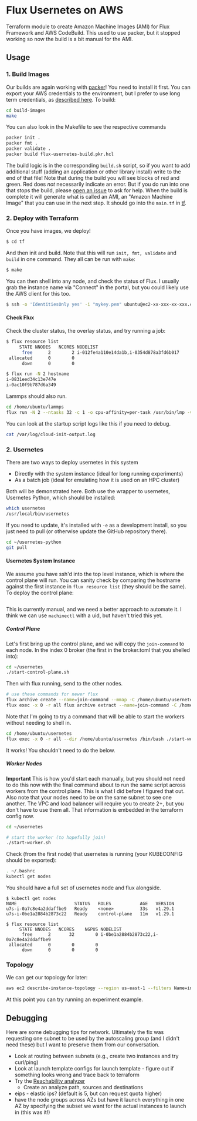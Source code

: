 # Flux Usernetes on AWS

Terraform module to create Amazon Machine Images (AMI) for Flux Framework and AWS CodeBuild.
This used to use packer, but it stopped working so now the build is a bit manual for the AMI.

## Usage

### 1. Build Images

Our builds are again working with [packer](https://developer.hashicorp.com/packer/install)! You need to install it first. You can export your AWS credentials to the environment, but I prefer to use long term credentials, as [described here](https://docs.aws.amazon.com/cli/v1/userguide/cli-configure-files.html). To build:

```bash
cd build-images
make
```

You can also look in the Makefile to see the respective commands

```bash
packer init .
packer fmt .
packer validate .
packer build flux-usernetes-build.pkr.hcl
```

The build logic is in the corresponding `build.sh` script, so if you want to add additional stuff (adding an application or other library install) write to the end of that file! Note that during the build you will see blocks of red and green. Red does *not* necessarily indicate an error. But if you do run into one that stops the build, please [open an issue](https://github.com/converged-computing/flux-usernetes/issues) to ask for help. When the build is complete it will generate what is called an AMI, an "Amazon 
Machine Image" that you can use in the next step. It should go into the `main.tf` in [tf](tf).

### 2. Deploy with Terraform

Once you have images, we deploy!

```bash
$ cd tf
```

And then init and build. Note that this will run `init, fmt, validate` and `build` in one command.
They all can be run with `make`:

```bash
$ make
```

You can then shell into any node, and check the status of Flux. I usually grab the instance
name via "Connect" in the portal, but you could likely use the AWS client for this too.

```bash
$ ssh -o 'IdentitiesOnly yes' -i "mykey.pem" ubuntu@ec2-xx-xxx-xx-xxx.compute-1.amazonaws.com
```

#### Check Flux

Check the cluster status, the overlay status, and try running a job:

```bash
$ flux resource list
     STATE NNODES   NCORES NODELIST
      free      2        2 i-012fe4a110e14da1b,i-0354d878a3fd6b017
 allocated      0        0 
      down      0        0 
```
```bash
$ flux run -N 2 hostname
i-0831eed34c13e747e
i-0ac10f9b787d6a349
```

Lammps should also run.

```bash
cd /home/ubuntu/lammps
flux run -N 2 --ntasks 32 -c 1 -o cpu-affinity=per-task /usr/bin/lmp -v x 2 -v y 2 -v z 2 -in ./in.reaxff.hns -nocite
```

You can look at the startup script logs like this if you need to debug.

```bash
cat /var/log/cloud-init-output.log
```

### 2. Usernetes

There are two ways to deploy usernetes in this system

 - Directly with the system instance (ideal for long running experiments)
 - As a batch job (ideal for emulating how it is used on an HPC cluster)

Both will be demonstrated here. Both use the wrapper to usernetes, Usernetes Python, which should be installed:

```bash
which usernetes
/usr/local/bin/usernetes
```

If you need to update, it's installed with `-e` as a development install, so you just need to pull (or otherwise update the GitHub repository there).

```bash
cd ~/usernetes-python
git pull
```

#### Usernetes System Instance

We assume you have ssh'd into the top level instance, which is where the control plane will run. You can sanity check by comparing the hostname against the first instance in `flux resource list` (they should be the same). To deploy the control plane:

```
```

This is currently manual, and we need a better approach to automate it. I think we can use `machinectl` with a uid,
but haven't tried this yet.

##### Control Plane

Let's first bring up the control plane, and we will copy the `join-command` to each node.
In the index 0 broker (the first in the broker.toml that you shelled into):

```bash
cd ~/usernetes
./start-control-plane.sh
```

Then with flux running, send to the other nodes.

```bash
# use these commands for newer flux
flux archive create --name=join-command --mmap -C /home/ubuntu/usernetes join-command
flux exec -x 0 -r all flux archive extract --name=join-command -C /home/ubuntu/usernetes
```

Note that I'm going to try a command that will be able to start the workers without needing to shell in.

```bash
cd /home/ubuntu/usernetes
flux exec -x 0 -r all --dir /home/ubuntu/usernetes /bin/bash ./start-worker.sh
```

It works! You shouldn't need to do the below.

##### Worker Nodes

**Important** This is how you'd start each manually, but you should not need to do this now with the final command about to run the same script across workers from the control plane. This is what I did before I figured that out. Also note that your nodes need to be on the same subnet to see one another. The VPC and load balancer will require you to create 2+, but you don't have to use them all. That information is embedded in the terraform config now.

```bash
cd ~/usernetes

# start the worker (to hopefully join)
./start-worker.sh
```

Check (from the first node) that usernetes is running (your KUBECONFIG should be exported):

```bash
. ~/.bashrc
kubectl get nodes
```

You should have a full set of usernetes node and flux alongside.

```console
$ kubectl get nodes
NAME                      STATUS   ROLES           AGE   VERSION
u7s-i-0a7c8e4a2ddaffbe9   Ready    <none>          33s   v1.29.1
u7s-i-0be1a2884b2873c22   Ready    control-plane   11m   v1.29.1
```
```console
$ flux resource list
     STATE NNODES   NCORES    NGPUS NODELIST
      free      2       32        0 i-0be1a2884b2873c22,i-0a7c8e4a2ddaffbe9
 allocated      0        0        0 
      down      0        0        0 
```

### Topology

We can get our topology for later:

```bash
aws ec2 describe-instance-topology --region us-east-1 --filters Name=instance-type,Values=hpc7g.4xlarge > topology-32.json
```

At this point you can try running an experiment example.

## Debugging

Here are some debugging tips for network. Ultimately the fix was requesting one subnet
to be used by the autoscaling group (and I didn't need these) but I want to preserve
them from our conversation.

- Look at routing between subnets (e.g., create two instances and try curl/ping)
- Look at launch template configs for launch template - figure out if something looks wrong and trace back to terraform
- Try the [Reachability analyzer](https://console.aws.amazon.com/networkinsights/home#ReachabilityAnalyzer)
  - Create an analyze path, sources and destinations 
- eips - elastic ips? (default is 5, but can request quota higher)
- have the node groups across AZs but have it launch everything in one AZ by specifying the subset we want for the actual instances to launch in (this was it!)
